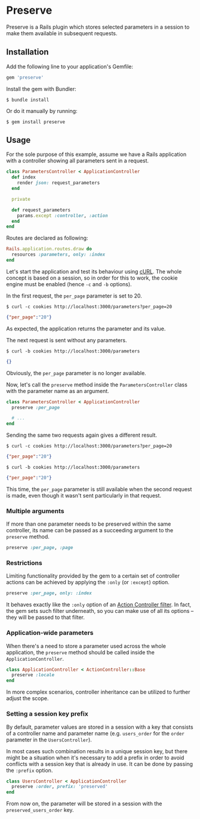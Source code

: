 # Preserve

Preserve is a Rails plugin which stores selected parameters in a session to make them available in subsequent requests.

## Installation

Add the following line to your application's Gemfile:

```ruby
gem 'preserve'
```

Install the gem with Bundler:

```
$ bundle install
```

Or do it manually by running:

```
$ gem install preserve
```

## Usage

For the sole purpose of this example, assume we have a Rails application with a controller showing all parameters sent in a request.

```ruby
class ParametersController < ApplicationController
  def index
    render json: request_parameters
  end

  private

  def request_parameters
    params.except :controller, :action
  end
end
```

Routes are declared as following:

```ruby
Rails.application.routes.draw do
  resources :parameters, only: :index
end
```

Let's start the application and test its behaviour using [cURL](http://curl.haxx.se/).
The whole concept is based on a session, so in order for this to work, the cookie engine must be enabled (hence `-c` and `-b` options).

In the first request, the `per_page` parameter is set to 20.

```
$ curl -c cookies http://localhost:3000/parameters?per_page=20
```
```json
{"per_page":"20"}
```

As expected, the application returns the parameter and its value.

The next request is sent without any parameters.

```
$ curl -b cookies http://localhost:3000/parameters
```
```json
{}
```

Obviously, the `per_page` parameter is no longer available.

Now, let's call the `preserve` method inside the `ParametersController` class with the parameter name as an argument.

```ruby
class ParametersController < ApplicationController
  preserve :per_page

  # ...
end
```

Sending the same two requests again gives a different result.

```
$ curl -c cookies http://localhost:3000/parameters?per_page=20
```
```json
{"per_page":"20"}
```

```
$ curl -b cookies http://localhost:3000/parameters
```
```json
{"per_page":"20"}
```

This time, the `per_page` parameter is still available when the second request is made, even though it wasn't sent particularly in that request.

### Multiple arguments

If more than one parameter needs to be preserved within the same controller, its name can be passed as a succeeding argument to the `preserve` method.

```ruby
preserve :per_page, :page
```

### Restrictions

Limiting functionality provided by the gem to a certain set of controller actions can be achieved by applying the `:only` (or `:except`) option.

```ruby
preserve :per_page, only: :index
```

It behaves exactly like the `:only` option of an [Action Controller filter](http://guides.rubyonrails.org/action_controller_overview.html#filters).
In fact, the gem sets such filter underneath, so you can make use of all its options – they will be passed to that filter.

### Application-wide parameters

When there's a need to store a parameter used across the whole application, the `preserve` method should be called inside the `ApplicationController`.

```ruby
class ApplicationController < ActionController::Base
  preserve :locale
end
```

In more complex scenarios, controller inheritance can be utilized to further adjust the scope.

### Setting a session key prefix

By default, parameter values are stored in a session with a key that consists of a controller name and parameter name (e.g. `users_order` for the `order` parameter in the `UsersController`).

In most cases such combination results in a unique session key, but there might be a situation when it's necessary to add a prefix in order to avoid conflicts with a session key that is already in use.
It can be done by passing the `:prefix` option.

```ruby
class UsersController < ApplicationController
  preserve :order, prefix: 'preserved'
end
```

From now on, the parameter will be stored in a session with the `preserved_users_order` key.
